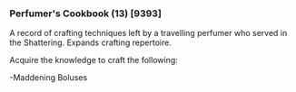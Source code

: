 ### Perfumer's Cookbook (13) [9393]

A record of crafting techniques left by a travelling perfumer who served in the Shattering. Expands crafting repertoire.

Acquire the knowledge to craft the following:

-Maddening Boluses